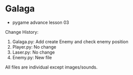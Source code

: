# Galaga
- pygame advance lesson 03

Change History:
1. Galaga.py: Add create Enemy and check enemy position
2. Player.py: No change
3. Laser.py: No change
4. Enemy.py: New file

All files are individual except images/sounds.
